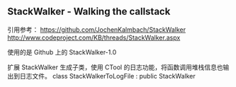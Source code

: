 ## StackWalker - Walking the callstack

引用参考：
https://github.com/JochenKalmbach/StackWalker
http://www.codeproject.com/KB/threads/StackWalker.aspx


使用的是 Github 上的 StackWalker-1.0

扩展 StackWalker 生成子类，使用 CTool 的日志功能，将函数调用堆栈信息也输出到日志文件。
class StackWalkerToLogFile : public StackWalker



